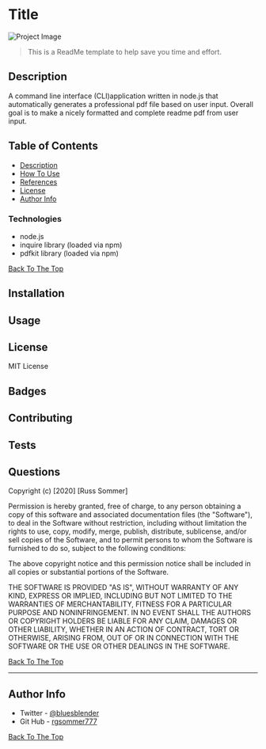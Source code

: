 # Title
![Project Image](project-image-url)

> This is a ReadMe template to help save you time and effort.

## Description

A command line interface (CLI)application written in node.js that automatically generates a professional pdf file based on user input. Overall goal is to make a nicely formatted and complete readme pdf from user input.

## Table of Contents

- [Description](#description)
- [How To Use](#how-to-use)
- [References](#references)
- [License](#license)
- [Author Info](#author-info)


### Technologies

- node.js
- inquire library (loaded via npm)
- pdfkit library (loaded via npm)

[Back To The Top](#read-me-template)



## Installation

## Usage



## License

MIT License


## Badges


## Contributing


## Tests

## Questions

Copyright (c) [2020] [Russ Sommer]

Permission is hereby granted, free of charge, to any person obtaining a copy
of this software and associated documentation files (the "Software"), to deal
in the Software without restriction, including without limitation the rights
to use, copy, modify, merge, publish, distribute, sublicense, and/or sell
copies of the Software, and to permit persons to whom the Software is
furnished to do so, subject to the following conditions:

The above copyright notice and this permission notice shall be included in all
copies or substantial portions of the Software.

THE SOFTWARE IS PROVIDED "AS IS", WITHOUT WARRANTY OF ANY KIND, EXPRESS OR
IMPLIED, INCLUDING BUT NOT LIMITED TO THE WARRANTIES OF MERCHANTABILITY,
FITNESS FOR A PARTICULAR PURPOSE AND NONINFRINGEMENT. IN NO EVENT SHALL THE
AUTHORS OR COPYRIGHT HOLDERS BE LIABLE FOR ANY CLAIM, DAMAGES OR OTHER
LIABILITY, WHETHER IN AN ACTION OF CONTRACT, TORT OR OTHERWISE, ARISING FROM,
OUT OF OR IN CONNECTION WITH THE SOFTWARE OR THE USE OR OTHER DEALINGS IN THE
SOFTWARE.

[Back To The Top](#read-me-template)

---

## Author Info

- Twitter - [@bluesblender](https://twitter.com/bluesblender)
- Git Hub - [rgsommer777](https://vvv.com)

[Back To The Top](#read-me-template)

